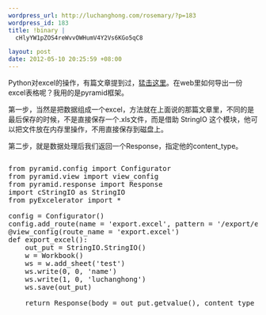 ```yaml
--- 
wordpress_url: http://luchanghong.com/rosemary/?p=183
wordpress_id: 183
title: !binary |
  cHlyYW1pZOS4reWvvOWHumV4Y2Vs6KGo5qC8

layout: post
date: 2012-05-10 20:25:59 +08:00
---
```

Python对excel的操作，有篇文章提到过，<a title="python对EXCEL表格操作—pyExcelerator" href="http://luchanghong.com/rosemary/?p=130">猛击这里</a>。在web里如何导出一份excel表格呢？我用的是pyramid框架。

第一步，当然是把数据组成一个excel，方法就在上面说的那篇文章里，不同的是最后保存的时候，不是直接保存一个.xls文件，而是借助 StringIO 这个模块，他可以把文件放在内存里操作，不用直接保存到磁盘上。

第二步，就是数据处理后我们返回一个Response，指定他的content_type。
<pre><pre class="prettyprint">
from pyramid.config import Configurator
from pyramid.view import view_config
from pyramid.response import Response
import cStringIO as StringIO
from pyExcelerator import *

config = Configurator()
config.add_route(name = 'export.excel', pattern = '/export/excel')
@view_config(route_name = 'export.excel')
def export_excel():
    out_put = StringIO.StringIO()
    w = Workbook()
    ws = w.add_sheet('test')
    ws.write(0, 0, 'name')
    ws.write(1, 0, 'luchanghong')
    ws.save(out_put)

    return Response(body = out_put.getvalue(), content_type = 'application/x-xls;', content_disposition = 'attachment; filename = test.xls;')
</pre></pre>
